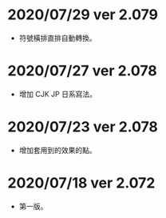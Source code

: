 # 2020/07/29 ver 2.079
* 符號橫排直排自動轉換。

# 2020/07/27 ver 2.078
* 增加 CJK JP 日系寫法。

# 2020/07/23 ver 2.078
* 增加套用到的效果的點。

# 2020/07/18 ver 2.072
* 第一版。

